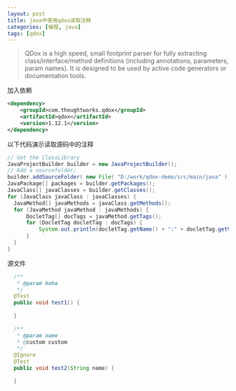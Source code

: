 ```yaml
---
layout: post
title: java中使用qdox读取注释
categories: [编程, java]
tags: [qdox]
---
```



> QDox is a high speed, small footprint parser for fully extracting class/interface/method definitions (including annotations, parameters, param names). It is designed to be used by active code generators or documentation tools.
  
加入依赖
```xml
<dependency>
    <groupId>com.thoughtworks.qdox</groupId>
    <artifactId>qdox</artifactId>
    <version>1.12.1</version>
</dependency>
```
以下代码演示读取源码中的注释
```java
// Get the ClassLibrary
JavaProjectBuilder builder = new JavaProjectBuilder();
// Add a sourcefolder;
builder.addSourceFolder( new File( "D:/work/qdox-demo/src/main/java" ) );
JavaPackage[] packages = builder.getPackages(); 
JavaClass[] javaClasses = builder.getClasses(); 
for (JavaClass javaClass : javaClasses) { 
  JavaMethod[] javaMethods = javaClass.getMethods(); 
  for (JavaMethod javaMethod : javaMethods) { 
      DocletTag[] docTags = javaMethod.getTags(); 
      for (DocletTag docletTag : docTags) { 
          System.out.println(docletTag.getName() + ":" + docletTag.getValue()); 
      } 
  } 
} 

```

源文件
```java
  /** 
   * @param haha
   */ 
  @Test 
  public void test1() { 
 
  } 
 
  /** 
   * @param name
   * @custom custom
   */ 
  @Ignore 
  @Test 
  public void test2(String name) { 
 
  } 
```
